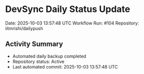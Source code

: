 # DevSync Daily Status Update
Date: 2025-10-03 13:57:48 UTC
Workflow Run: #104
Repository: iitmrishi/dailypush

## Activity Summary
- Automated daily backup completed
- Repository status: Active
- Last automated commit: 2025-10-03 13:57:48 UTC
